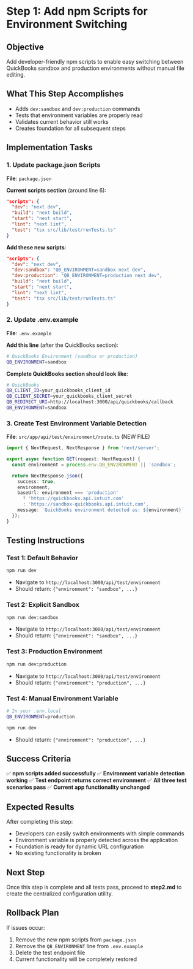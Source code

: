 # Step 1: Add npm Scripts for Environment Switching

## Objective
Add developer-friendly npm scripts to enable easy switching between QuickBooks sandbox and production environments without manual file editing.

## What This Step Accomplishes
- Adds `dev:sandbox` and `dev:production` commands
- Tests that environment variables are properly read
- Validates current behavior still works
- Creates foundation for all subsequent steps

## Implementation Tasks

### 1. Update package.json Scripts

**File**: `package.json`

**Current scripts section** (around line 6):
```json
"scripts": {
  "dev": "next dev",
  "build": "next build",
  "start": "next start",
  "lint": "next lint",
  "test": "tsx src/lib/test/runTests.ts"
}
```

**Add these new scripts**:
```json
"scripts": {
  "dev": "next dev",
  "dev:sandbox": "QB_ENVIRONMENT=sandbox next dev",
  "dev:production": "QB_ENVIRONMENT=production next dev",
  "build": "next build",
  "start": "next start",
  "lint": "next lint",
  "test": "tsx src/lib/test/runTests.ts"
}
```

### 2. Update .env.example

**File**: `.env.example`

**Add this line** (after the QuickBooks section):
```bash
# QuickBooks Environment (sandbox or production)
QB_ENVIRONMENT=sandbox
```

**Complete QuickBooks section should look like**:
```bash
# QuickBooks
QB_CLIENT_ID=your_quickbooks_client_id
QB_CLIENT_SECRET=your_quickbooks_client_secret
QB_REDIRECT_URI=http://localhost:3000/api/quickbooks/callback
QB_ENVIRONMENT=sandbox
```

### 3. Create Test Environment Variable Detection

**File**: `src/app/api/test/environment/route.ts` (NEW FILE)

```typescript
import { NextRequest, NextResponse } from 'next/server';

export async function GET(request: NextRequest) {
  const environment = process.env.QB_ENVIRONMENT || 'sandbox';

  return NextResponse.json({
    success: true,
    environment,
    baseUrl: environment === 'production'
      ? 'https://quickbooks.api.intuit.com'
      : 'https://sandbox-quickbooks.api.intuit.com',
    message: `QuickBooks environment detected as: ${environment}`
  });
}
```

## Testing Instructions

### Test 1: Default Behavior
```bash
npm run dev
```
- Navigate to `http://localhost:3000/api/test/environment`
- Should return: `{"environment": "sandbox", ...}`

### Test 2: Explicit Sandbox
```bash
npm run dev:sandbox
```
- Navigate to `http://localhost:3000/api/test/environment`
- Should return: `{"environment": "sandbox", ...}`

### Test 3: Production Environment
```bash
npm run dev:production
```
- Navigate to `http://localhost:3000/api/test/environment`
- Should return: `{"environment": "production", ...}`

### Test 4: Manual Environment Variable
```bash
# In your .env.local
QB_ENVIRONMENT=production

npm run dev
```
- Should return: `{"environment": "production", ...}`

## Success Criteria

✅ **npm scripts added successfully**
✅ **Environment variable detection working**
✅ **Test endpoint returns correct environment**
✅ **All three test scenarios pass**
✅ **Current app functionality unchanged**

## Expected Results

After completing this step:
- Developers can easily switch environments with simple commands
- Environment variable is properly detected across the application
- Foundation is ready for dynamic URL configuration
- No existing functionality is broken

## Next Step

Once this step is complete and all tests pass, proceed to **step2.md** to create the centralized configuration utility.

## Rollback Plan

If issues occur:
1. Remove the new npm scripts from `package.json`
2. Remove the `QB_ENVIRONMENT` line from `.env.example`
3. Delete the test endpoint file
4. Current functionality will be completely restored